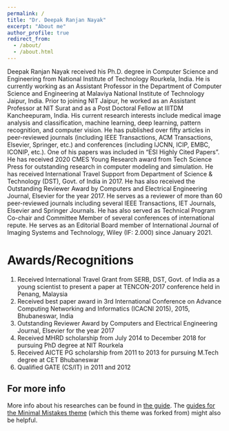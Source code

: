 ```yaml
---
permalink: /
title: "Dr. Deepak Ranjan Nayak"
excerpt: "About me"
author_profile: true
redirect_from: 
  - /about/
  - /about.html
---
```


Deepak Ranjan Nayak received his Ph.D. degree in Computer Science and Engineering from National Institute of Technology Rourkela, India. He is currently working as an Assistant Professor in the Department of Computer Science and Engineering at Malaviya National Institute of Technology Jaipur, India. Prior to joining NIT Jaipur, he worked as an Assistant Professor at NIT Surat and as a Post Doctoral Fellow at IIITDM Kancheepuram, India. His current research interests include medical image analysis and classification, machine learning, deep learning, pattern recognition, and computer vision. He has published over fifty articles in peer-reviewed journals (including IEEE Transactions, ACM Transactions, Elsevier, Springer, etc.) and conferences (including IJCNN, ICIP, EMBC, ICONIP, etc.). One of his papers was included in “ESI Highly Cited Papers”. He has received 2020 CMES Young Research award from Tech Science Press for outstanding research in computer modeling and simulation. He has received International Travel Support from Department of Science & Technology (DST), Govt. of India in 2017. He has also received the Outstanding Reviewer Award by Computers and Electrical Engineering Journal, Elsevier for the year 2017. He serves as a reviewer of more than 60 peer-reviewed journals including several IEEE Transactions, IET Journals, Elsevier and Springer Journals. He has also served as Technical Program Co-chair and Committee Member of several conferences of international repute. He serves as an Editorial Board member of International Journal of Imaging Systems and Technology, Wiley (IF: 2.000) since January 2021.

Awards/Recognitions
======
1. Received International Travel Grant from SERB, DST, Govt. of India as a young scientist to present a paper at TENCON-2017 conference held in Penang, Malaysia
1. Received best paper award in 3rd International Conference on Advance Computing Networking and Informatics (ICACNI 2015), 2015, Bhubaneswar, India
1. Outstanding Reviewer Award by Computers and Electrical Engineering Journal, Elsevier for the year 2017
1. Received MHRD scholarship from July 2014 to December 2018 for pursuing PhD degree at NIT Rourkela
1. Received AICTE PG scholarship from 2011 to 2013 for pursuing M.Tech degree at CET Bhubaneswar 
1. Qualified GATE (CS/IT) in 2011 and 2012


For more info
------
More info about his researches can be found in [the guide](https://academicpages.github.io/markdown/). The [guides for the Minimal Mistakes theme](https://mmistakes.github.io/minimal-mistakes/docs/configuration/) (which this theme was forked from) might also be helpful.
